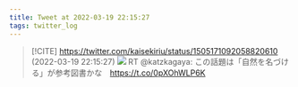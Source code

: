```yaml
---
title: Tweet at 2022-03-19 22:15:27
tags: twitter_log
---
```


> [!CITE] https://twitter.com/kaisekiriu/status/1505171092058820610 (2022-03-19 22:15:27)
> ![](https://twitter.com/kaisekiriu/status/1505171092058820610)
> RT @katzkagaya: この話題は「自然を名づける」が参考図書かな　https://t.co/0pXOhWLP6K
